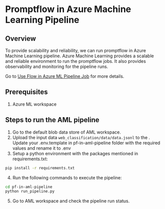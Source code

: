 # Promptflow in Azure Machine Learning Pipeline

## Overview
To provide scalability and reliability, we can run promptflow in Azure Machine Learning pipeline. Azure Machine Learning provides a scalable and reliable environment to run the promptflow jobs. It also provides observability and monitoring for the pipeline runs.

Go to [Use Flow in Azure ML Pipeline Job](https://microsoft.github.io/promptflow/cloud/azureai/use-flow-in-azure-ml-pipeline.html?highlight=pipeline#directly-use-a-flow-in-a-pipeline-job) for more details.

## Prerequisites
1. Azure ML workspace 

## Steps to run the AML pipeline
1. Go to the default blob data store of AML workspace.
2. Upload the input data  `web_classification/data/data.jsonl` to the .
Update your .env.template in pf-in-aml-pipeline folder with the required values and rename it to .env
3. Setup a python environment with the packages mentioned in requirements.txt:
```bash
pip install -r requirements.txt
```
4. Run the following commands to execute the pipeline:
```bash
cd pf-in-aml-pipeline
python run_pipeline.py
```
5. Go to AML workspace and check the pipeline run status.